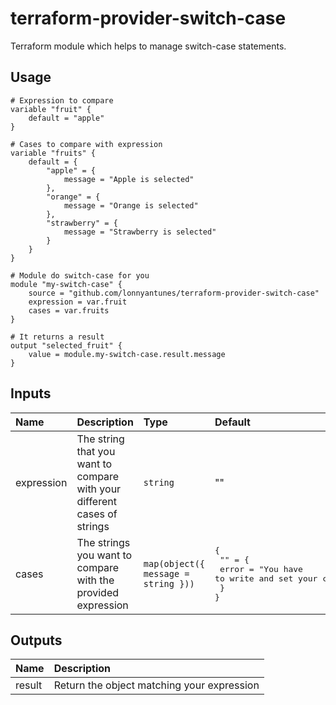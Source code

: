 # terraform-provider-switch-case
Terraform module which helps to manage switch-case statements.



## Usage
```
# Expression to compare
variable "fruit" {
    default = "apple"
}

# Cases to compare with expression
variable "fruits" {
    default = {
        "apple" = {
            message = "Apple is selected"
        },
        "orange" = {
            message = "Orange is selected"
        },
        "strawberry" = {
            message = "Strawberry is selected"
        }
    }
}

# Module do switch-case for you
module "my-switch-case" {
    source = "github.com/lonnyantunes/terraform-provider-switch-case"
    expression = var.fruit
    cases = var.fruits
}

# It returns a result
output "selected_fruit" {
    value = module.my-switch-case.result.message
}
```

## Inputs

| Name          | Description |  Type 	                             |  Default 	| Required  |
|:---	        |:---	      |:---	                                 |:---	        |:---	    |
| expression  	| The string that you want to compare with your different cases of strings 	      |  `string`  	                         | ""             | Yes       |
| cases  	    | The strings you want to compare with the provided expression	      | `map(object({ message = string }))`  	                         | <pre>{ <br>  "" = {<br>         error = "You have to write and set your custom cases." <br>  } <br>}</pre>            | Yes       |


## Outputs
| Name          | Description |
|:---	        |:---	      |
| result  	    | Return the object matching your expression      |